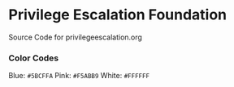 # Privilege Escalation Foundation

Source Code for privilegeescalation.org

### Color Codes

Blue: `#5BCFFA`
Pink: `#F5ABB9`
White: `#FFFFFF`